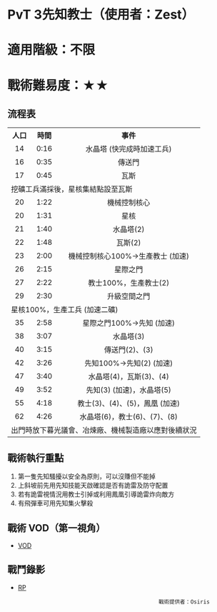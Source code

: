 # PvT 3先知教士（使用者：Zest）
# 適用階級：不限
# 戰術難易度：★★
## 流程表
<table width="75%">
  <tr>
    <th align="center">人口</th>
    <th align="center">時間</th>
    <th align="center">事件</th>
  </tr>
  <tr>
    <td align="center">14</td>
    <td align="center">0:16</td>
    <td align="center">水晶塔 (快完成時加速工兵)</td>
  </tr>
  <tr>
    <td align="center">16</td>
    <td align="center">0:35</td>
    <td align="center">傳送門</td>
  </tr>
  <tr>
    <td align="center">17</td>
    <td align="center">0:45</td>
    <td align="center">瓦斯</td>
  </tr>
  <tr>
    <td colspan="3">挖礦工兵滿採後，星核集結點設至瓦斯</td>
  </tr>
  <tr>
    <td align="center">20</td>
    <td align="center">1:22</td>
    <td align="center">機械控制核心</td>
  </tr>
  <tr>
    <td align="center">20</td>
    <td align="center">1:31</td>
    <td align="center">星核</td>
  </tr>
  <tr>
    <td align="center">21</td>
    <td align="center">1:40</td>
    <td align="center">水晶塔(2)</td>
  </tr>
  <tr>
    <td align="center">22</td>
    <td align="center">1:48</td>
    <td align="center">瓦斯(2)</td>
  </tr>
  <tr>
    <td align="center">23</td>
    <td align="center">2:00</td>
    <td align="center">機械控制核心100%-&gt;生產教士 (加速)</td>
  </tr>
  <tr>
    <td align="center">26</td>
    <td align="center">2:15</td>
    <td align="center">星際之門</td>
  </tr>
  <tr>
    <td align="center">27</td>
    <td align="center">2:22</td>
    <td align="center">教士100%，生產教士(2)</td>
  </tr>
  <tr>
    <td align="center">29</td>
    <td align="center">2:30</td>
    <td align="center">升級空間之門</td>
  </tr>
  <tr>
    <td colspan="3">星核100%，生產工兵 (加速二礦)</td>
  </tr>
  <tr>
    <td align="center">35</td>
    <td align="center">2:58</td>
    <td align="center">星際之門100%-&gt;先知 (加速)</td>
  </tr>
  <tr>
    <td align="center">38</td>
    <td align="center">3:07</td>
    <td align="center">水晶塔(3)</td>
  </tr>
  <tr>
    <td align="center">40</td>
    <td align="center">3:15</td>
    <td align="center">傳送門(2)、(3)</td>
  </tr>
  <tr>
    <td align="center">42</td>
    <td align="center">3:26</td>
    <td align="center">先知100%-&gt;先知(2) (加速)</td>
  </tr>
  <tr>
    <td align="center">47</td>
    <td align="center">3:40</td>
    <td align="center">水晶塔(4)，瓦斯(3)、(4)</td>
  </tr>
  <tr>
    <td align="center">49</td>
    <td align="center">3:52</td>
    <td align="center">先知(3) (加速)，水晶塔(5)</td>
  </tr>
  <tr>
    <td align="center">55</td>
    <td align="center">4:18</td>
    <td align="center">教士(3)、(4)、(5)，鳳凰 (加速)</td>
  </tr>
  <tr>
    <td align="center">62</td>
    <td align="center">4:26</td>
    <td align="center">水晶塔(6)，教士(6)、(7)、(8)</td>
  </tr>
  <tr>
    <td colspan="3">出門時放下暮光議會、冶煉廠、機械製造廠以應對後續狀況</td>
  </tr>
</table>

## 戰術執行重點
1. 第一隻先知騷擾以安全為原則，可以沒賺但不能掉		
2. 上斜坡前先用先知技能天啟確認是否有詭雷及防守配置		
3. 若有詭雷視情況用教士引掉或利用鳳凰引導詭雷炸向敵方		
4. 有飛彈車可用先知集火擊殺		

## 戰術 VOD（第一視角）
+ [VOD](https://youtu.be/l4W_6nvPH64)

## 戰鬥錄影
+ [RP](https://github.com/starcraftfamily/SCF-Tactics/raw/master/PvT/3OracleAdept/PvT_3.SC2Replay)


                                                  戰術提供者：Osiris

